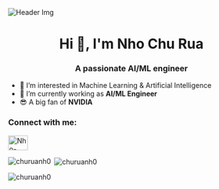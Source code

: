 <!-- Make with: https://github.com/khalby786/REHeader -->
<picture>
    <img src="https://images.alphacoders.com/736/736461.png" alt="Header Img">
</picture>
<h1 align="center">Hi 👋, I'm Nho Chu Rua</h1>
<h3 align="center">A passionate AI/ML engineer</h3>

- 👀 I’m interested in Machine Learning & Artificial Intelligence <br>
- 🌱 I’m currently working as **AI/ML Engineer**
- 😎 A big fan of **NVIDIA**

<h3 align="left">Connect with me:</h3>
<p align="left">
<a href="https://linkedin.com/in/phạm-thế-hùng-9223b427a" target="blank"><img align="center" src="https://raw.githubusercontent.com/rahuldkjain/github-profile-readme-generator/master/src/images/icons/Social/linked-in-alt.svg" alt="Nho-Chu-Rua-42309b203" height="30" width="40" /></a>
</p>

<!--
<h3 align="left">Languages and Tools:</h3>
<p align="left">
<a href="https://www.python.org" target="_blank" rel="noreferrer"> <img src="https://raw.githubusercontent.com/devicons/devicon/master/icons/python/python-original.svg" alt="python" width="40" height="40"/> </a>
<a href="https://www.w3schools.com/cpp/" target="_blank" rel="noreferrer"> <img src="https://raw.githubusercontent.com/devicons/devicon/master/icons/cplusplus/cplusplus-original.svg" alt="cplusplus" width="40" height="40"/> </a>
<a href="https://pytorch.org/" target="_blank" rel="noreferrer"> <img src="https://www.vectorlogo.zone/logos/pytorch/pytorch-icon.svg" alt="pytorch" width="40" height="40"/> </a>
<a href="https://www.tensorflow.org" target="_blank" rel="noreferrer"> <img src="https://www.vectorlogo.zone/logos/tensorflow/tensorflow-icon.svg" alt="tensorflow" width="40" height="40"/> </a>
<a href="https://onnx.ai/" target="_blank" rel="noreferrer"> <img src="https://www.vectorlogo.zone/logos/onnxai/onnxai-ar21.svg" alt="onnx" width="80" height="40"/> </a> 
<a href="https://opencv.org/" target="_blank" rel="noreferrer"> <img src="https://www.vectorlogo.zone/logos/opencv/opencv-icon.svg" alt="opencv" width="40" height="40"/> </a>
<a href="https://www.elastic.co" target="_blank" rel="noreferrer"> <img src="https://www.vectorlogo.zone/logos/elastic/elastic-icon.svg" alt="elasticsearch" width="40" height="40"/> </a>
<a href="https://www.mongodb.com/" target="_blank" rel="noreferrer"> <img src="https://raw.githubusercontent.com/devicons/devicon/master/icons/mongodb/mongodb-original-wordmark.svg" alt="mongodb" width="40" height="40"/> </a>
<a href="https://kafka.apache.org/" target="_blank" rel="noreferrer"> <img src="https://www.vectorlogo.zone/logos/apache_kafka/apache_kafka-ar21.svg" alt="kafka" width="80" height="40"/> </a> 
<a href="https://www.linux.org/" target="_blank" rel="noreferrer"> <img src="https://raw.githubusercontent.com/devicons/devicon/master/icons/linux/linux-original.svg" alt="linux" width="40" height="40"/> </a>
<a href="https://www.docker.com/" target="_blank" rel="noreferrer"> <img src="https://raw.githubusercontent.com/devicons/devicon/master/icons/docker/docker-original-wordmark.svg" alt="docker" width="40" height="40"/> </a>


</p>
-->
<p><img align="left" src="https://github-readme-stats.vercel.app/api/top-langs?username=churuanh0&show_icons=true&locale=en&layout=compact" alt="churuanh0" /></p>

<p>&nbsp;<img align="center" src="https://github-readme-stats.vercel.app/api?username=churuanh0&show_icons=true&locale=en" alt="churuanh0" /></p>

<p align="left"> <img src="https://komarev.com/ghpvc/?username=churuanh0&label=Profile%20views&color=0e75b6&style=flat" alt="churuanh0" /> </p>

